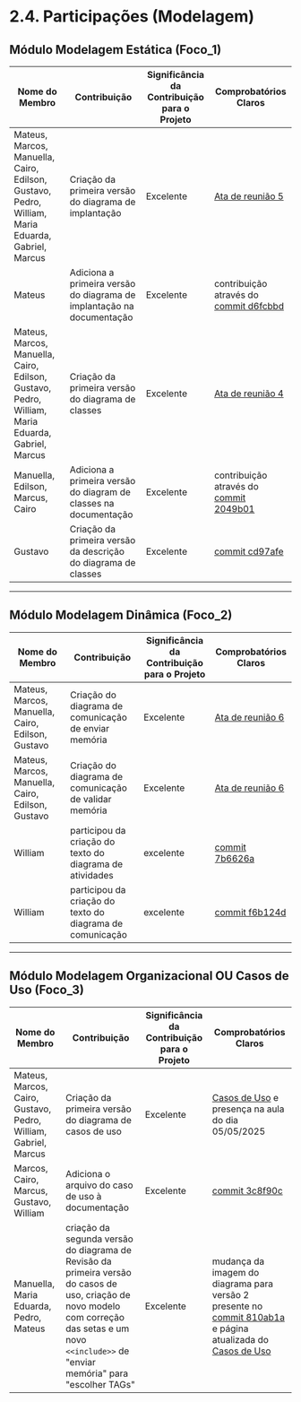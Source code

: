 # 2.4. Participações (Modelagem)

## Módulo Modelagem Estática (Foco_1)

| Nome do Membro | Contribuição | Significância da Contribuição para o Projeto | Comprobatórios Claros |
|----------------|--------------|---------------------------------------------|------------------------|
| Mateus, Marcos, Manuella, Cairo, Edilson, Gustavo, Pedro, William, Maria Eduarda, Gabriel, Marcus | Criação da primeira versão do diagrama de implantação | Excelente | [Ata de reunião 5](../Atas/ata_reuniao5.md) |
| Mateus | Adiciona a primeira versão do diagrama de implantação na documentação | Excelente | contribuição através do [commit d6fcbbd](https://github.com/UnBArqDsw2025-1-Turma02/2025.1_T02_G2_EternaFGA_Entrega02/commit/d6fcbbd445c3830c06b64fca4223a6f47ef3b4ce)|
| Mateus, Marcos, Manuella, Cairo, Edilson, Gustavo, Pedro, William, Maria Eduarda, Gabriel, Marcus | Criação da primeira versão do diagrama de classes | Excelente | [Ata de reunião 4](../Atas/ata_reuniao4.md) |
| Manuella, Edilson, Marcus, Cairo | Adiciona a primeira versão do diagram de classes na documentação | Excelente | contribuição através do [commit 2049b01](https://github.com/UnBArqDsw2025-1-Turma02/2025.1_T02_G2_EternaFGA_Entrega02/commit/2049b01051391040bb8c9856c6f0c12dd08f1c53)|
| Gustavo | Criação da primeira versão da descrição do diagrama de classes | Excelente | [commit cd97afe](https://github.com/UnBArqDsw2025-1-Turma02/2025.1_T02_G2_EternaFGA_Entrega02/commit/cd97afea85c2d342c455043dd2d76e96849d1171) |

---

## Módulo Modelagem Dinâmica (Foco_2)

| Nome do Membro | Contribuição | Significância da Contribuição para o Projeto | Comprobatórios Claros |
|----------------|--------------|---------------------------------------------|------------------------|
| Mateus, Marcos, Manuella, Cairo, Edilson, Gustavo| Criação do diagrama de comunicação de enviar memória | Excelente | [Ata de reunião 6](../Atas/ata_reunião6.md) |
| Mateus, Marcos, Manuella, Cairo, Edilson, Gustavo| Criação do diagrama de comunicação de validar memória | Excelente | [Ata de reunião 6](../Atas/ata_reunião6.md) |
|William|participou da criação do texto do diagrama de atividades| excelente |[commit 7b6626a](https://github.com/UnBArqDsw2025-1-Turma02/2025.1_T02_G2_EternaFGA_Entrega02/commit/7b6626aa51be5fcf76ee3e36a1c60c5028dfcafd)|
|William|participou da criação do texto do diagrama de comunicação| excelente |[commit f6b124d](https://github.com/UnBArqDsw2025-1-Turma02/2025.1_T02_G2_EternaFGA_Entrega02/commit/f6b124df603885b578e2e391ee35d868f838ce6a)|

---

## Módulo Modelagem Organizacional OU Casos de Uso (Foco_3)

| Nome do Membro | Contribuição | Significância da Contribuição para o Projeto | Comprobatórios Claros |
|----------------|--------------|---------------------------------------------|------------------------|
| Mateus, Marcos, Cairo, Gustavo, Pedro, William, Gabriel, Marcus | Criação da primeira versão do diagrama de casos de uso | Excelente | [Casos de Uso](2.3.ModelagemOrganizacionalCasosDeUso.md) e presença na aula do dia 05/05/2025 |
| Marcos, Cairo, Marcus, Gustavo, William | Adiciona o arquivo do caso de uso à documentação | Excelente | [commit 3c8f90c](https://github.com/UnBArqDsw2025-1-Turma02/2025.1_T02_G2_EternaFGA_Entrega02/commit/3c8f90c1f21ff15c9a095626f0751684b21b6e99)|
| Manuella, Maria Eduarda, Pedro, Mateus | criação da segunda versão do diagrama de Revisão da primeira versão do casos de uso, criação de novo modelo com correção das setas e um novo `<<include>>` de "enviar memória" para "escolher TAGs" | Excelente | mudança da imagem do diagrama para versão 2 presente no [commit 810ab1a](https://github.com/UnBArqDsw2025-1-Turma02/2025.1_T02_G2_EternaFGA_Entrega02/commit/810ab1a85c057afac476ea76070be28b9472b8ab) e página atualizada do [Casos de Uso](2.3.ModelagemOrganizacionalCasosDeUso.md)|


